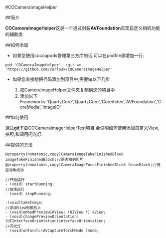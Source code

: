 #COCameraImageHelper

##简介
	
**COCameraImageHelper**这是一个通过封装**AVFoundation**实现自定义相机功能的辅助类
	
##如何添加

* 如果您使用cocoapods管理第三方库的话,可以在podfile里增加一行:

```
pod 'COCameraImageHelper', :git => 'https://github.com/carlosk/COCameraImageHelper'
```

* 如果您直接想把代码添加到项目中,需要做以下几步

	1. 把CameraImageHelper文件夹复制到您的项目中
	2. 添加以下Frameworks:'QuartzCore','QuartzCore','CoreVideo','AVFoundation','CoreMedia','ImageIO'
	
##如何使用

通过**git**下载COCameraImageHelperTest项目,会说明如何使用添加自定义View,拍照,和调用闪光灯.

##提供的方法
```
@property(nonatomic,copy)CameraImageTakeFinishedBlcok imageTakeFinishedBlock;//是否拍到照片
@property(nonatomic,copy)CameraImageFocusFinishedBlcok focusBlock;//是否对焦成功

//开始运行
- (void) startRunning;
//结束运行
- (void) stopRunning;

-(void)takeImage;
//添加View到相机上
- (void)embedPreviewInView: (UIView *) aView;
- (void)changePreviewOrientation:(UIInterfaceOrientation)interfaceOrientation;
//闪光灯
- (void)onTorch:(AVCaptureTorchMode )mode;
```


 


	
			


